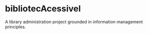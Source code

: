 # bibliotecAcessivel
A library administration project grounded in information management principles.
